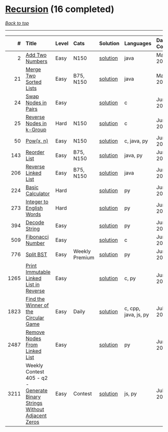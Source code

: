 # [Recursion](<https://leetcode.com/tag/Recursion/>) (16 completed)

*[Back to top](<../../README.md>)*

------

|    # | Title                                                                                                                                                      | Level   | Cats           | Solution                                                                  | Languages            | Date Complete   |
|-----:|:-----------------------------------------------------------------------------------------------------------------------------------------------------------|:--------|:---------------|:--------------------------------------------------------------------------|:---------------------|:----------------|
|    2 | [Add Two Numbers](<https://leetcode.com/problems/add-two-numbers>)                                                                                         | Easy    | N150           | [solution](<../_2. Add Two Numbers.md>)                                   | java                 | May 22, 2024    |
|   21 | [Merge Two Sorted Lists](<https://leetcode.com/problems/merge-two-sorted-lists>)                                                                           | Easy    | B75, N150      | [solution](<../_21. Merge Two Sorted Lists.md>)                           | java                 | May 22, 2024    |
|   24 | [Swap Nodes in Pairs](<https://leetcode.com/problems/swap-nodes-in-pairs>)                                                                                 | Easy    |                | [solution](<../_24. Swap Nodes in Pairs.md>)                              | c                    | Jun 07, 2024    |
|   25 | [Reverse Nodes in k-Group](<https://leetcode.com/problems/reverse-nodes-in-k-group>)                                                                       | Hard    | N150           | [solution](<../_25. Reverse Nodes in k-Group.md>)                         | c                    | Jun 07, 2024    |
|   50 | [Pow(x, n)](<https://leetcode.com/problems/powx-n>)                                                                                                        | Easy    | N150           | [solution](<../_50. Pow(x, n).md>)                                        | c, java, py          | Jun 23, 2024    |
|  143 | [Reorder List](<https://leetcode.com/problems/reorder-list>)                                                                                               | Easy    | B75, N150      | [solution](<../_143. Reorder List.md>)                                    | java, py             | Jun 11, 2024    |
|  206 | [Reverse Linked List](<https://leetcode.com/problems/reverse-linked-list>)                                                                                 | Easy    | B75, N150      | [solution](<../_206. Reverse Linked List.md>)                             | java                 | Jun 27, 2024    |
|  224 | [Basic Calculator](<https://leetcode.com/problems/basic-calculator>)                                                                                       | Hard    |                | [solution](<../_224. Basic Calculator.md>)                                | py                   | Jun 10, 2024    |
|  273 | [Integer to English Words](<https://leetcode.com/problems/integer-to-english-words>)                                                                       | Hard    |                | [solution](<../_273. Integer to English Words.md>)                        | py                   | Jun 11, 2024    |
|  394 | [Decode String](<https://leetcode.com/problems/decode-string>)                                                                                             | Easy    |                | [solution](<../_394. Decode String.md>)                                   | py                   | Jun 15, 2024    |
|  509 | [Fibonacci Number](<https://leetcode.com/problems/fibonacci-number>)                                                                                       | Easy    |                | [solution](<../_509. Fibonacci Number.md>)                                | c                    | Jun 17, 2024    |
|  776 | [Split BST](<https://leetcode.com/problems/split-bst>)                                                                                                     | Easy    | Weekly Premium | [solution](<../_776. Split BST.md>)                                       | py                   | Jun 29, 2024    |
| 1265 | [Print Immutable Linked List in Reverse](<https://leetcode.com/problems/print-immutable-linked-list-in-reverse>)                                           | Easy    |                | [solution](<../_1265. Print Immutable Linked List in Reverse.md>)         | c, py                | Jun 06, 2024    |
| 1823 | [Find the Winner of the Circular Game](<https://leetcode.com/problems/find-the-winner-of-the-circular-game>)                                               | Easy    | Daily          | [solution](<../_1823. Find the Winner of the Circular Game.md>)           | c, cpp, java, js, py | Jul 08, 2024    |
| 2487 | [Remove Nodes From Linked List](<https://leetcode.com/problems/remove-nodes-from-linked-list>)                                                             | Easy    |                | [solution](<../_2487. Remove Nodes From Linked List.md>)                  | py                   | Jun 12, 2024    |
| 3211 | Weekly Contest 405 - q2 - [Generate Binary Strings Without Adjacent Zeros](<https://leetcode.com/problems/generate-binary-strings-without-adjacent-zeros>) | Easy    | Contest        | [solution](<../_3211. Generate Binary Strings Without Adjacent Zeros.md>) | js, py               | Jul 07, 2024    |